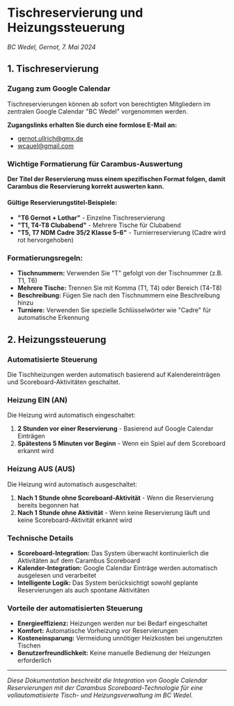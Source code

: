 # Tischreservierung und Heizungssteuerung

*BC Wedel, Gernot, 7. Mai 2024*

## 1. Tischreservierung

### Zugang zum Google Calendar
Tischreservierungen können ab sofort von berechtigten Mitgliedern im zentralen Google Calendar "BC Wedel" vorgenommen werden.

**Zugangslinks erhalten Sie durch eine formlose E-Mail an:**
- gernot.ullrich@gmx.de
- wcauel@gmail.com

### Wichtige Formatierung für Carambus-Auswertung
**Der Titel der Reservierung muss einem spezifischen Format folgen, damit Carambus die Reservierung korrekt auswerten kann.**

#### Gültige Reservierungstitel-Beispiele:

- **"T6 Gernot + Lothar"** - Einzelne Tischreservierung
- **"T1, T4-T8 Clubabend"** - Mehrere Tische für Clubabend
- **"T5, T7 NDM Cadre 35/2 Klasse 5-6"** - Turnierreservierung (Cadre wird rot hervorgehoben)

### Formatierungsregeln:
- **Tischnummern:** Verwenden Sie "T" gefolgt von der Tischnummer (z.B. T1, T6)
- **Mehrere Tische:** Trennen Sie mit Komma (T1, T4) oder Bereich (T4-T8)
- **Beschreibung:** Fügen Sie nach den Tischnummern eine Beschreibung hinzu
- **Turniere:** Verwenden Sie spezielle Schlüsselwörter wie "Cadre" für automatische Erkennung

## 2. Heizungssteuerung

### Automatisierte Steuerung
Die Tischheizungen werden automatisch basierend auf Kalendereinträgen und Scoreboard-Aktivitäten geschaltet.

### Heizung EIN (AN)

Die Heizung wird automatisch eingeschaltet:

1. **2 Stunden vor einer Reservierung** - Basierend auf Google Calendar Einträgen
2. **Spätestens 5 Minuten vor Beginn** - Wenn ein Spiel auf dem Scoreboard erkannt wird

### Heizung AUS (AUS)

Die Heizung wird automatisch ausgeschaltet:

1. **Nach 1 Stunde ohne Scoreboard-Aktivität** - Wenn die Reservierung bereits begonnen hat
2. **Nach 1 Stunde ohne Aktivität** - Wenn keine Reservierung läuft und keine Scoreboard-Aktivität erkannt wird

### Technische Details

- **Scoreboard-Integration:** Das System überwacht kontinuierlich die Aktivitäten auf dem Carambus Scoreboard
- **Kalender-Integration:** Google Calendar Einträge werden automatisch ausgelesen und verarbeitet
- **Intelligente Logik:** Das System berücksichtigt sowohl geplante Reservierungen als auch spontane Aktivitäten

### Vorteile der automatisierten Steuerung

- **Energieeffizienz:** Heizungen werden nur bei Bedarf eingeschaltet
- **Komfort:** Automatische Vorheizung vor Reservierungen
- **Kosteneinsparung:** Vermeidung unnötiger Heizkosten bei ungenutzten Tischen
- **Benutzerfreundlichkeit:** Keine manuelle Bedienung der Heizungen erforderlich

---

*Diese Dokumentation beschreibt die Integration von Google Calendar Reservierungen mit der Carambus Scoreboard-Technologie für eine vollautomatisierte Tisch- und Heizungsverwaltung im BC Wedel.* 
